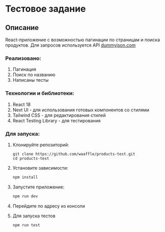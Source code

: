 # Тестовое задание

## Описание

React-приложение с возможностью пагинации по страницам и поиска продуктов. Для запросов используется API [dummyjson.com](https://dummyjson.com/docs/products)


### Реализовано:

1. Пагинация
2. Поиск по названию
3. Написаны тесты

### Технологии и библиотеки:

1. React 18
2. Next UI - для использования готовых компонентов со стилями
3. Tailwind CSS - для редактирования стилей
4. React Testing Library - для тестирования

### Для запуска:

1. Клонируйте репозиторий:
   ```
   git clone https://github.com/waaffle/products-test.git
   cd products-test
   ```
   
2. Установите зависимости:
   ```bash
   npm install
   ```
   
3. Запустите приложение:
   ```bash
   npm run dev
   ```
   
4. Перейдите по адресу из консоли

5. Для запуска тестов
   ```bash
   npm run test
   ```


